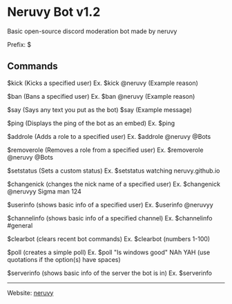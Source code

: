 # Neruvy Bot v1.2
Basic open-source discord moderation bot made by neruvy

Prefix: $

Commands
-
$kick (Kicks a specified user) Ex. $kick @neruvy (Example reason)

$ban (Bans a specified user) Ex. $ban @neruvy (Example reason)

$say (Says any text you put as the bot) $say (Example message)

$ping (Displays the ping of the bot as an embed) Ex. $ping

$addrole (Adds a role to a specified user) Ex. $addrole @neruvy @Bots 

$removerole (Removes a role from a specified user) Ex. $removerole @neruvy @Bots

$setstatus (Sets a custom status) Ex. $setstatus watching neruvy.github.io

$changenick (changes the nick name of a specified user) Ex. $changenick @neruvyy Sigma man 124

$userinfo (shows basic info of a specified user) Ex. $userinfo @neruvyy

$channelinfo (shows basic info of a specified channel) Ex. $channelinfo #general

$clearbot (clears recent bot commands) Ex. $clearbot (numbers 1-100)

$poll (creates a simple poll) Ex. $poll "Is windows good" NAh YAH (use quotations if the option(s) have spaces)

$serverinfo (shows basic info of the server the bot is in) Ex. $serverinfo

---

Website: <a href="https://neruvy.github.io/" target="_blank">neruvy</a>
